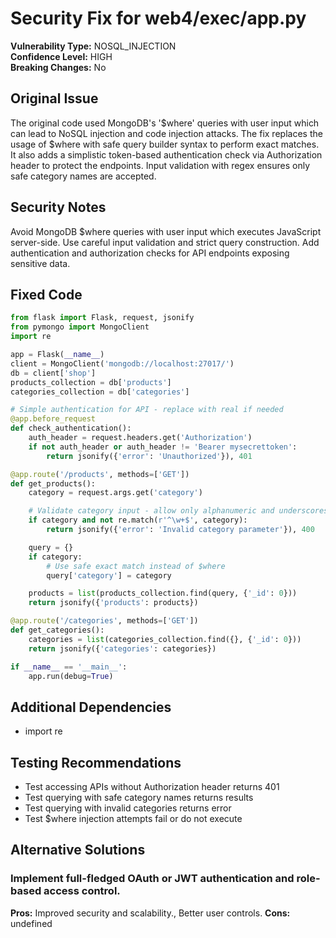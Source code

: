 # Security Fix for web4/exec/app.py

**Vulnerability Type:** NOSQL_INJECTION  
**Confidence Level:** HIGH  
**Breaking Changes:** No

## Original Issue
The original code used MongoDB's '$where' queries with user input which can lead to NoSQL injection and code injection attacks. The fix replaces the usage of $where with safe query builder syntax to perform exact matches. It also adds a simplistic token-based authentication check via Authorization header to protect the endpoints. Input validation with regex ensures only safe category names are accepted.

## Security Notes
Avoid MongoDB $where queries with user input which executes JavaScript server-side. Use careful input validation and strict query construction. Add authentication and authorization checks for API endpoints exposing sensitive data.

## Fixed Code
```py
from flask import Flask, request, jsonify
from pymongo import MongoClient
import re

app = Flask(__name__)
client = MongoClient('mongodb://localhost:27017/')
db = client['shop']
products_collection = db['products']
categories_collection = db['categories']

# Simple authentication for API - replace with real if needed
@app.before_request
def check_authentication():
    auth_header = request.headers.get('Authorization')
    if not auth_header or auth_header != 'Bearer mysecrettoken':
        return jsonify({'error': 'Unauthorized'}), 401

@app.route('/products', methods=['GET'])
def get_products():
    category = request.args.get('category')

    # Validate category input - allow only alphanumeric and underscores
    if category and not re.match(r'^\w+$', category):
        return jsonify({'error': 'Invalid category parameter'}), 400

    query = {}
    if category:
        # Use safe exact match instead of $where
        query['category'] = category

    products = list(products_collection.find(query, {'_id': 0}))
    return jsonify({'products': products})

@app.route('/categories', methods=['GET'])
def get_categories():
    categories = list(categories_collection.find({}, {'_id': 0}))
    return jsonify({'categories': categories})

if __name__ == '__main__':
    app.run(debug=True)

```

## Additional Dependencies
- import re

## Testing Recommendations
- Test accessing APIs without Authorization header returns 401
- Test querying with safe category names returns results
- Test querying with invalid categories returns error
- Test $where injection attempts fail or do not execute

## Alternative Solutions

### Implement full-fledged OAuth or JWT authentication and role-based access control.
**Pros:** Improved security and scalability., Better user controls.
**Cons:** undefined

